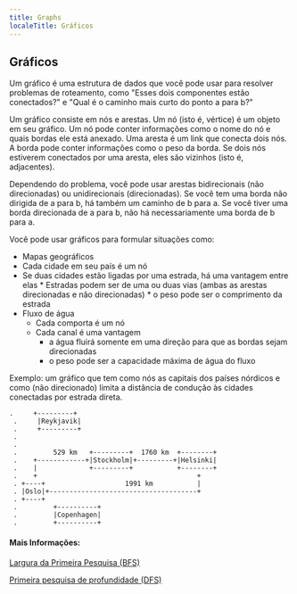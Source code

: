 ```yaml
---
title: Graphs
localeTitle: Gráficos
---
```

## Gráficos

Um gráfico é uma estrutura de dados que você pode usar para resolver problemas de roteamento, como "Esses dois componentes estão conectados?" e "Qual é o caminho mais curto do ponto a para b?"

Um gráfico consiste em nós e arestas. Um nó (isto é, vértice) é um objeto em seu gráfico. Um nó pode conter informações como o nome do nó e quais bordas ele está anexado. Uma aresta é um link que conecta dois nós. A borda pode conter informações como o peso da borda. Se dois nós estiverem conectados por uma aresta, eles são vizinhos (isto é, adjacentes).

Dependendo do problema, você pode usar arestas bidirecionais (não direcionadas) ou unidirecionais (direcionadas). Se você tem uma borda não dirigida de a para b, há também um caminho de b para a. Se você tiver uma borda direcionada de a para b, não há necessariamente uma borda de b para a.

Você pode usar gráficos para formular situações como:

*   Mapas geográficos
*   Cada cidade em seu país é um nó
*   Se duas cidades estão ligadas por uma estrada, há uma vantagem entre elas \* Estradas podem ser de uma ou duas vias (ambas as arestas direcionadas e não direcionadas) \* o peso pode ser o comprimento da estrada
*   Fluxo de água
    *   Cada comporta é um nó
    *   Cada canal é uma vantagem
        *   a água fluirá somente em uma direção para que as bordas sejam direcionadas
        *   o peso pode ser a capacidade máxima de água do fluxo

Exemplo: um gráfico que tem como nós as capitais dos países nórdicos e como (não direcionado) limita a distância de condução às cidades conectadas por estrada direta.
```
.     +---------+ 
 .     |Reykjavik| 
 .     +---------+ 
 . 
 . 
 .         529 km   +---------+  1760 km  +--------+ 
 .    +------------+|Stockholm|+---------+|Helsinki| 
 .    |             +---------+           +--------+ 
 .    +                                        + 
 . +----+                    1991 km           | 
 . |Oslo|+-------------------------------------+ 
 . +----+ 
 .         +----------+ 
 .         |Copenhagen| 
 .         +----------+ 
```

#### Mais Informações:

[Largura da Primeira Pesquisa (BFS)](https://github.com/freecodecamp/guides/tree/master/src/pages/algorithms/graph-algorithms/breadth-first-search/index.md)

[Primeira pesquisa de profundidade (DFS)](https://github.com/freecodecamp/guides/tree/master/src/pages/algorithms/graph-algorithms/depth-first-search/index.md)